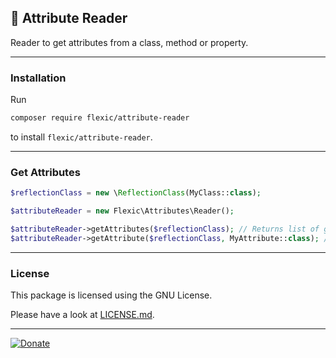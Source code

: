 📖 Attribute Reader
----------------

Reader to get attributes from a class, method or property.

----
### Installation

Run

```bash
composer require flexic/attribute-reader
```

to install `flexic/attribute-reader`.

----
### Get Attributes

```php
$reflectionClass = new \ReflectionClass(MyClass::class);

$attributeReader = new Flexic\Attributes\Reader();

$attributeReader->getAttributes($reflectionClass); // Returns list of given attributes
$attributeReader->getAttribute($reflectionClass, MyAttribute::class); // Returns first attribute of given type
```

----
### License
This package is licensed using the GNU License.

Please have a look at [LICENSE.md](LICENSE.md).

---

[![Donate](https://img.shields.io/badge/Donate-PayPal-blue.svg)](https://www.paypal.com/cgi-bin/webscr?cmd=_s-xclick&hosted_button_id=Q98R2QXXMTUF6&source=url)